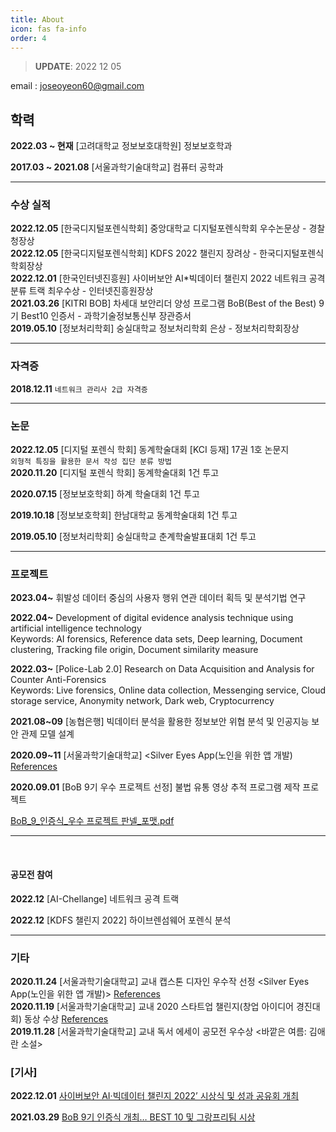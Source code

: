 ```yaml
---
title: About
icon: fas fa-info
order: 4
---
```


> **UPDATE**: 2022 12 05

email : joseoyeon60@gmail.com 

## 학력  

**2022.03 ~ 현재** [고려대학교 정보보호대학원] 정보보호학과 <br/><!--디지털 포렌식 연구실 <br/>-->
<!--**2021.08 ~ 2021.09** [농협은행] 보안대응팀 인턴 <br/> 
**2020.07 ~ 2021.03** [KITRI BOB] 차세대 보안리더 양성 프로그램 BoB(Best of Best) 9기 디지털 포렌식 트랙 <br/>
**2018.05 ~ 2021.03** [서울과학기술대학교] CIS 연구실 학부 연구생<br/>
**2018.11 ~ 2021.03** [서울과학기술대학교] 융합보안연구회(CSS) 동아리 <br/>-->
**2017.03 ~ 2021.08** [서울과학기술대학교] 컴퓨터 공학과 <br/>

---


### 수상 실적 

**2022.12.05** [한국디지털포렌식학회] 중앙대학교 디지털포렌식학회 우수논문상 - 경찰청장상 <br/>
**2022.12.05** [한국디지털포렌식학회] KDFS 2022 챌린지 장려상 - 한국디지털포렌식학회장상 <br/>
**2022.12.01** [한국인터넷진흥원] 사이버보안 AI\*빅데이터 챌린지 2022 네트워크 공격 분류 트랙 최우수상 - 인터넷진흥원장상 <br/>
**2021.03.26** [KITRI BOB] 차세대 보안리더 양성 프로그램 BoB(Best of the Best) 9기 Best10 인증서 - 과학기술정보통신부 장관증서 <br/>
**2019.05.10** [정보처리학회] 숭실대학교 정보처리학회 은상 - 정보처리학회장상

<!--
```CoAP을 위한 프로토콜 제안 시 DDoS  보안 고려사항```
<br/>
-->

---

### 자격증 
**2018.12.11**   ```네트워크 관리사 2급 자격증``` <br/>

---

### 논문 

**2022.12.05**  [디지털 포렌식 학회] 동계학술대회 [KCI 등재] 17권 1호 논문지 <br/>
```외형적 특징을 활용한 문서 작성 집단 분류 방법```   
**2020.11.20**  [디지털 포렌식 학회] 동계학술대회 1건 투고<br/>
<!-- ```불법 영상 유통 추적을 위한 법률적 근거 개선 사항```  논문 투고 <br/> -->
**2020.07.15** [정보보호학회] 하계 학술대회 1건 투고<br/>
<!-- ``` SCADA 시스템 대상 랜섬웨어 최신 동향 분석``` <br/> -->
**2019.10.18** [정보보호학회] 한남대학교 동계학술대회 1건 투고<br/>
<!--```스마트 팩토리 환경의 산업용 통신 프로토콜 보안 요구사항 분석``` 논문 투고 <br/> -->
**2019.05.10** [정보처리학회]  숭실대학교 춘계학술발표대회 1건 투고<br/>
<!-- ```CoAP을 위한 프로토콜 제안 시 DDoS  보안 고려사항``` 논문 투고 -->

---

### 프로젝트 

**2023.04~** 휘발성 데이터 중심의 사용자 행위 연관 데이터 획득 및 분석기법 연구

**2022.04~** Development of digital evidence analysis technique using artificial intelligence technology <br/>
Keywords: AI forensics, Reference data sets, Deep learning, Document clustering, Tracking file origin, Document similarity measure

**2022.03~** [Police-Lab 2.0] Research on Data Acquisition and Analysis for Counter Anti-Forensics <br/>
Keywords: Live forensics, Online data collection, Messenging service, Cloud storage service, Anonymity network, Dark web, Cryptocurrency

**2021.08~09** [농협은행] 빅데이터 분석을 활용한 정보보안 위협 분석 및 인공지능 보안 관제 모델 설계 
<br/>

**2020.09~11** [서울과학기술대학교]  <Silver Eyes App(노인을 위한 앱 개발) [References](https://itm.seoultech.ac.kr/bachelor_of_information/notice/?do=commonview&searchtext=&searchtype=&nowpage=1&bnum=1947&bidx=498302&cate=&profboardidx=) <br/> 

**2020.09.01**  [BoB 9기 우수 프로젝트 선정] 불법 유통 영상 추적 프로그램 제작 프로젝트

[BoB_9_인증식_우수 프로젝트 판넬_포맷.pdf](https://github.com/joseoyeon/joseoyeon.github.io/files/6369676/BoB_9_._._.pdf)


---

<br/>

#### 공모전 참여

**2022.12** [AI-Chellange] 네트워크 공격 트랙 <!--[정리내용](https://github.com/joseoyeon/AI-Chellange)--><br/>

**2022.12** [KDFS 챌린지 2022] 하이브렌섬웨어 포렌식 분석 <!--[정리내용](https://github.com/joseoyeon/2022-KDFS-Challenge)<br/>-->


<!-- **2021.10** [KDFS 챌린지 2021] 모바일 포렌식 분석 [정리내용](https://joseoyeon.github.io/posts/%EB%AA%A8%EB%B0%94%EC%9D%BC%ED%8F%AC%EB%A0%8C%EC%8B%9D/)<br/>
-->

<!--
#### 개인 

*  [BoB 9기 우수 프로젝트 선정] 불법 유통 영상 추적 프로그램 제작 프로젝트

 [산출물 정리](https://pusanackr-my.sharepoint.com/personal/bluemonster_pusan_ac_kr/_layouts/15/onedrive.aspx?id=%2Fpersonal%2Fbluemonster%5Fpusan%5Fac%5Fkr%2FDocuments%2F%EB%8B%A4%EC%9E%A1%EC%A1%B0%20%EC%82%B0%EC%B6%9C%EB%AC%BC&originalPath=aHR0cHM6Ly9wdXNhbmFja3ItbXkuc2hhcmVwb2ludC5jb20vOmY6L2cvcGVyc29uYWwvYmx1ZW1vbnN0ZXJfcHVzYW5fYWNfa3IvRWlSYlRkY0NCMmxKa3dpNFRTRUd0b3NCVUg4elhWWEVuZmRfVHpzSEVRYUo4dz9ydGltZT12T2dEMXctbDJFZw)
- [노션 정리](https://www.notion.so/JSY-526a402c71e4436ea52ee923498e4b68)
- 불법 미디어 유통 수사. 
- 미디어 유사도 측정 실험 리서치 팀
- 불법 미디어 신고 웹사이트 제작 
<br/>
-->
---
<!--
### 스터디 

**2022.01.03 ~ 2022.01.14** [삼성 SDS] 동계 알고리즘 특강 <br/>

**2021.06.21 ~ 2021.11.05** [인터넷진흥원] AI보안 기술개발 교육 수료 

<br/>
-->
<!--
**2020.05~07**
 ```메모리 포렌식 공부```
[악성코드 분석을 위한 메모리 포렌식 (memory forensic) - 인프런](https://www.inflearn.com/course/%EB%A9%94%EB%AA%A8%EB%A6%AC-%ED%8F%AC%EB%A0%8C%EC%8B%9D-memory-forensic#)
<br/>
-->
<!--
**2019.08 ~ 2019.10** 
```E.사이버보안.1-Enterprise Security Fundamentals(초급) 수료```
<br/>
-->

<!--
**2019.08**   ```DOS 공격 실습```
[Github](https://github.com/joseoyeon/systemhacking/blob/master/Dos/20190819_ping_of_death.md)
<br/>

**2019.06**  ```GIT 블로그 만들기``` joseoyeon.github.io 
<br/>


**2018.06** 
 ```암호 스터디```
[Github](https://github.com/joseoyeon/Cryptography)
<br/>
-->
<!--**2019.05 ~ 2019.11** [WISET] 취업탐색 멘토링<br/> -->

### 기타 

**2020.11.24** [서울과학기술대학교] 교내 캡스톤 디자인 우수작 선정 <Silver Eyes App(노인을 위한 앱 개발)>  [References](https://itm.seoultech.ac.kr/bachelor_of_information/notice/?do=commonview&searchtext=&searchtype=&nowpage=1&bnum=1947&bidx=498302&cate=&profboardidx=) <br/>
**2020.11.19** [서울과학기술대학교] 교내 2020 스타트업 챌린지(창업 아이디어 경진대회) 동상 수상 [References](https://itm.seoultech.ac.kr/bachelor_of_information/notice/?do=commonview&searchtext=&searchtype=&nowpage=1&bnum=1947&bidx=498302&cate=&profboardidx=) <br/> 
**2019.11.28** [서울과학기술대학교] 교내 독서 에세이 공모전 우수상 <바깥은 여름: 김애란 소설> <br/>


### [기사]


**2022.12.01** [사이버보안 AI·빅데이터 챌린지 2022’ 시상식 및 성과 공유회 개최](https://www.boannews.com/media/view.asp?idx=112153) <br/>

**2021.03.29** [BoB 9기 인증식 개최… BEST 10 및 그랑프리팀 시상](https://www.dailysecu.com/news/articleView.html?idxno=122508) <br/>

